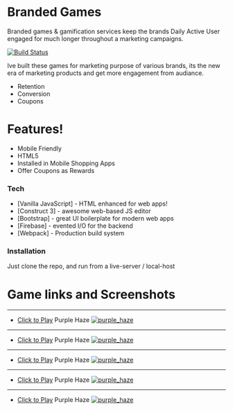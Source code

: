# Branded Games

Branded games & gamification services keep the brands Daily Active User engaged for much longer throughout a marketing campaigns.

[![Build Status](https://raw.githubusercontent.com/vimaleurakaa/branded-games/master/screenshots/game.svg)](https://github.com/vimaleurakaa/product-games.git)

Ive built these games for marketing purpose of various brands, its the new era of marketing products and get more engagement from audiance.

- Retention
- Conversion
- Coupons

# Features!

- Mobile Friendly
- HTML5
- Installed in Mobile Shopping Apps
- Offer Coupons as Rewards

### Tech

- [Vanilla JavaScript] - HTML enhanced for web apps!
- [Construct 3] - awesome web-based JS editor
- [Bootstrap] - great UI boilerplate for modern web apps
- [Firebase] - evented I/O for the backend
- [Webpack] - Production build system

### Installation

Just clone the repo, and run from a live-server / local-host

# Game links and Screenshots

---

- [Click to Play](https://vimaleurakaa.github.io/branded-games/Purple-Haze/) Purple Haze
  [![purple_haze](https://raw.githubusercontent.com/vimaleurakaa/branded-games/master/screenshots/purple_haze_game_play.png)](https://vimaleurakaa.github.io/branded-games/Purple-Haze/)

---

- [Click to Play](https://vimaleurakaa.github.io/branded-games/Blue-Blaze/) Purple Haze
  [![purple_haze](https://raw.githubusercontent.com/vimaleurakaa/branded-games/master/screenshots/blue_blaze_game_play.png)](https://vimaleurakaa.github.io/branded-games/Blue-Blaze/)

---

- [Click to Play](https://vimaleurakaa.github.io/branded-games/Abarth-Rush/) Purple Haze
  [![purple_haze](https://raw.githubusercontent.com/vimaleurakaa/branded-games/master/screenshots/abarth_game_play.png)](https://vimaleurakaa.github.io/branded-games/Abarth-Rush/)

---

- [Click to Play](https://vimaleurakaa.github.io/branded-games/Odor-Buster/) Purple Haze
  [![purple_haze](https://raw.githubusercontent.com/vimaleurakaa/branded-games/master/screenshots/odor_buster_game_play.png)](https://vimaleurakaa.github.io/branded-games/Odor-Buster/)

---

- [Click to Play](https://vimaleurakaa.github.io/branded-games/Wing-Walking/) Purple Haze
  [![purple_haze](https://raw.githubusercontent.com/vimaleurakaa/branded-games/master/screenshots/wing_walking_game_play.png)](https://vimaleurakaa.github.io/branded-games/Wing-Walking/)
